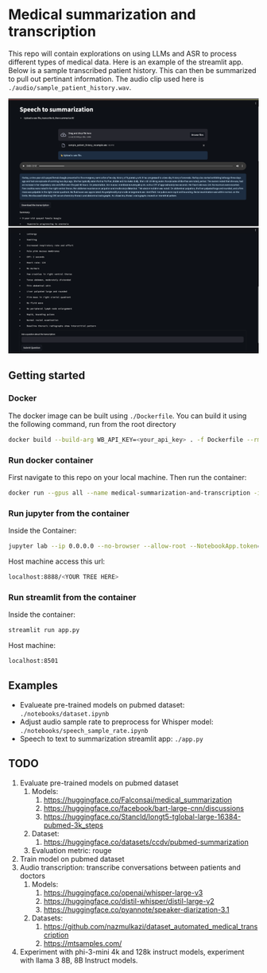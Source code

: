 # Medical summarization and transcription

This repo will contain explorations on using LLMs and ASR to process different types of medical data. Here is an example of the streamlit app. Below is a sample transcribed patient history. This can then be summarized to pull out pertinant information. The audio clip used here is 
`./audio/sample_patient_history.wav`.

![Demo Top](images/demo_top.png)
![Demo Bottom](images/demo_bottom.png)

## Getting started

### Docker

The docker image can be built using `./Dockerfile`. You can build it using the following command, run from the root directory

```bash
docker build --build-arg WB_API_KEY=<your_api_key> . -f Dockerfile --rm -t llm-finetuning:latest
```

### Run docker container

First navigate to this repo on your local machine. Then run the container:

```bash
docker run --gpus all --name medical-summarization-and-transcription -it --rm -p 8888:8888 -p 8501:8501 -p 8000:8000 --entrypoint /bin/bash -w /medical-summarization-and-transcription -v $(pwd):/medical-summarization-and-transcription llm-finetuning:latest
```

### Run jupyter from the container
Inside the Container:
```bash
jupyter lab --ip 0.0.0.0 --no-browser --allow-root --NotebookApp.token=''
```

Host machine access this url:
```bash
localhost:8888/<YOUR TREE HERE>
```

### Run streamlit from the container
Inside the container:
```bash
streamlit run app.py
```

Host machine:
```bash
localhost:8501
```

## Examples
- Evalueate pre-trained models on pubmed dataset: `./notebooks/dataset.ipynb`
- Adjust audio sample rate to preprocess for Whisper model: `./notebooks/speech_sample_rate.ipynb`
- Speech to text to summarization streamlit app: `./app.py`

## TODO
1. Evaluate pre-trained models on pubmed dataset
    1. Models:
        1. https://huggingface.co/Falconsai/medical_summarization
        2. https://huggingface.co/facebook/bart-large-cnn/discussions 
        3. https://huggingface.co/Stancld/longt5-tglobal-large-16384-pubmed-3k_steps
    2. Dataset:
        1. https://huggingface.co/datasets/ccdv/pubmed-summarization
    3. Evaluation metric: rouge
2. Train model on pubmed dataset
3. Audio transcription: transcribe conversations between patients and doctors
    1. Models:
        1. https://huggingface.co/openai/whisper-large-v3
        2. https://huggingface.co/distil-whisper/distil-large-v2
        3. https://huggingface.co/pyannote/speaker-diarization-3.1
    2. Datasets:
        1. https://github.com/nazmulkazi/dataset_automated_medical_transcription
        2. https://mtsamples.com/ 
4. Experiment with phi-3-mini 4k and 128k instruct models, experiment with llama 3 8B, 8B Instruct models.
